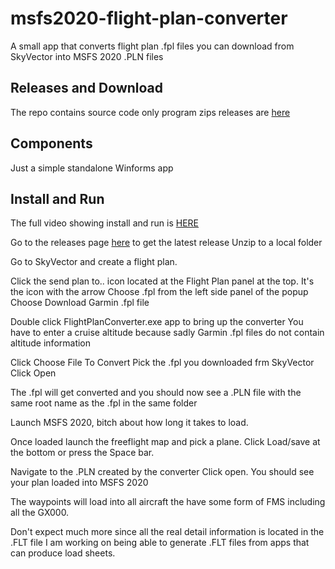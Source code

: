 # msfs2020-flight-plan-converter

A small app that converts flight plan .fpl files you can download from SkyVector into 
MSFS 2020 .PLN files

## Releases and Download

The repo contains source code only
program zips releases are [here](https://github.com/MoMadenU/msfs2020-flight-plan-converter/releases)

## Components

Just a simple standalone Winforms app

## Install and Run

The full video showing install and run is [HERE]()

Go to the releases page [here](https://github.com/MoMadenU/msfs2020-flight-plan-converter/releases) to get the latest release
Unzip to a local folder

Go to SkyVector and create a flight plan.

Click the send plan to.. icon located at the Flight Plan panel at the top. It's the icon with the arrow
Choose .fpl from the left side panel of the popup
Choose Download Garmin .fpl file     

Double click FlightPlanConverter.exe app to bring up the converter
You have to enter a cruise altitude because sadly Garmin .fpl files do not contain altitude information

Click Choose File To Convert
Pick the .fpl you downloaded frm SkyVector
Click Open

The .fpl will get converted and you should now see a .PLN
file with the same root name as the .fpl in the same folder

Launch MSFS 2020, bitch about how long it takes to load.

Once loaded launch the freeflight map and pick a plane.
Click Load/save at the bottom or press the Space bar.

Navigate to the .PLN created by the converter
Click open.
You should see your plan loaded into MSFS 2020

The waypoints will load into all aircraft the have some form of FMS
including all the GX000.

Don't expect much more since all the real detail information is located in the .FLT file
I am working on being able to generate .FLT files from apps that can produce load sheets.

 





 
  


